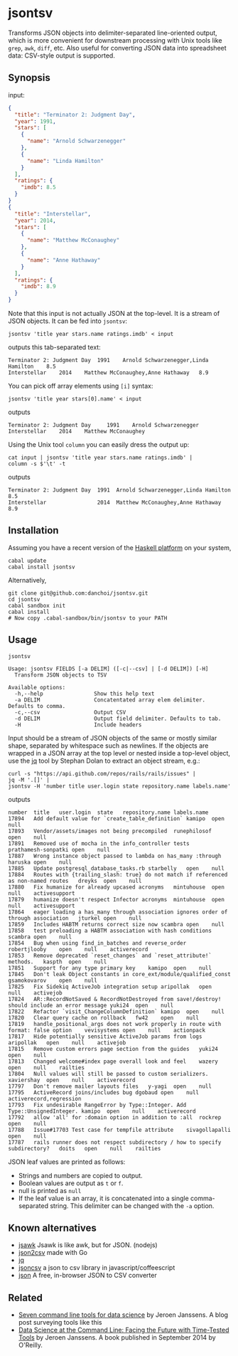 # jsontsv

Transforms JSON objects into delimiter-separated line-oriented output, which is
more convenient for downstream processing with Unix tools like `grep`, `awk`,
`diff`, etc. Also useful for converting JSON data into spreadsheet data: CSV-style
output is supported.

## Synopsis

input:

```json
{
  "title": "Terminator 2: Judgment Day",
  "year": 1991,
  "stars": [
    {
      "name": "Arnold Schwarzenegger"
    },
    {
      "name": "Linda Hamilton"
    }
  ],
  "ratings": {
    "imdb": 8.5
  }
}
{
  "title": "Interstellar",
  "year": 2014,
  "stars": [
    {
      "name": "Matthew McConaughey"
    },
    {
      "name": "Anne Hathaway"
    }
  ],
  "ratings": {
    "imdb": 8.9
  }
}
```

Note that this input is not actually JSON at the top-level. It is a stream of
JSON objects. It can be fed into `jsontsv`:

    jsontsv 'title year stars.name ratings.imdb' < input

outputs this tab-separated text:

```tsv
Terminator 2: Judgment Day	1991	Arnold Schwarzenegger,Linda Hamilton	8.5
Interstellar	2014	Matthew McConaughey,Anne Hathaway	8.9
```

You can pick off array elements using `[i]` syntax:

    jsontsv 'title year stars[0].name' < input

outputs 

```tsv
Terminator 2: Judgment Day     1991    Arnold Schwarzenegger
Interstellar    2014    Matthew McConaughey
```

Using the Unix tool `column` you can easily dress the output up:

    cat input | jsontsv 'title year stars.name ratings.imdb' |
    column -s $'\t' -t

outputs

```
Terminator 2: Judgment Day  1991  Arnold Schwarzenegger,Linda Hamilton  8.5
Interstellar                2014  Matthew McConaughey,Anne Hathaway     8.9
```

## Installation

Assuming you have a recent version of the [Haskell
platform](https://www.haskell.org/platform/) on your system, 

    cabal update
    cabal install jsontsv

Alternatively, 

    git clone git@github.com:danchoi/jsontsv.git
    cd jsontsv
    cabal sandbox init
    cabal install 
    # Now copy .cabal-sandbox/bin/jsontsv to your PATH

## Usage

```
jsontsv

Usage: jsontsv FIELDS [-a DELIM] ([-c|--csv] | [-d DELIM]) [-H]
  Transform JSON objects to TSV

Available options:
  -h,--help                Show this help text
  -a DELIM                 Concatentated array elem delimiter. Defaults to comma.
  -c,--csv                 Output CSV
  -d DELIM                 Output field delimiter. Defaults to tab.
  -H                       Include headers
```

Input should be a stream of JSON objects of the same or mostly similar shape,
separated by whitespace such as newlines. If the objects are wrapped in a JSON
array at the top level or nested inside a top-level object, use the [jq][jq]
tool by Stephan Dolan to extract an object stream, e.g.: 

[jq]:http://stedolan.github.io/jq/

    curl -s "https://api.github.com/repos/rails/rails/issues" | 
    jq -M '.[]' | 
    jsontsv -H 'number title user.login state repository.name labels.name' 

outputs

```
number	title	user.login	state	repository.name	labels.name
17894	Add default value for `create_table_definition`	kamipo	open	null	
17893	Vendor/assets/images not being precompiled	runephilosof	open	null	
17891	Removed use of mocha in the info_controller tests	prathamesh-sonpatki	open	null	
17887	Wrong instance object passed to lambda on has_many :through	haruska	open	null	
17885	Update postgresql_database_tasks.rb	starbelly	open	null	
17884	Routes with {trailing_slash: true} do not match if referenced as non-named routes	dreyks	open	null	
17880	Fix humanize for already upcased acronyms	mintuhouse	open	null	activesupport
17879	humanize doesn't respect Infector acronyms	mintuhouse	open	null	activesupport
17864	eager loading a has_many through association ignores order of through association	jturkel	open	null	
17859	Includes HABTM returns correct size now	scambra	open	null	
17858	test preloading a HABTM association with hash conditions	scambra	open	null	
17854	Bug when using find_in_batches and reverse_order	robertjlooby	open	null	activerecord
17853	Remove deprecated `reset_changes` and `reset_attribute!` methods.	kaspth	open	null	
17851	Support for any type primary key	kamipo	open	null	
17845	Don't leak Object constants in core_ext/module/qualified_const	gsamokovarov	open	null	
17825	Fix Sidekiq ActiveJob integration setup	aripollak	open	null	activejob
17824	AR::RecordNotSaved & RecordNotDestroyed from save!/destroy! should include an error message	yuki24	open	null	
17822	Refactor `visit_ChangeColumnDefinition`	kamipo	open	null	
17820	Clear query cache on rollback	fw42	open	null	
17819	handle_positional_args does not work properly in route with format: false option	vevisystems	open	null	actionpack
17817	Hide potentially sensitive ActiveJob params from logs	aripollak	open	null	activejob
17815	Remove custom errors page section from the guides	yuki24	open	null	
17813	Changed welcome#index page overall look and feel	wazery	open	null	railties
17804	Null values will still be passed to custom serializers.	xaviershay	open	null	activerecord
17797	Don't remove mailer layouts files	y-yagi	open	null	
17795	ActiveRecord joins/includes bug	dgobaud	open	null	activerecord,regression
17793	Fix undesirable RangeError by Type::Integer. Add Type::UnsignedInteger.	kamipo	open	null	activerecord
17792	allow 'all' for :domain option in addition to :all	rockrep	open	null	
17788	Issue#17703 Test case for tempfile attribute	sivagollapalli	open	null	
17787	rails runner does not respect subdirectory / how to specify subdirectory?	doits	open	null	railties
```

JSON leaf values are printed as follows: 

* Strings and numbers are copied to output.
* Boolean values are output as `t` or `f`.
* null is printed as `null`
* If the leaf value is an array, it is concatenated into a single
  comma-separated string. This delimiter can be changed with the `-a` option.

## Known alternatives 

* [jsawk](https://github.com/micha/jsawk) Jsawk is like awk, but for JSON. (nodejs)
* [json2csv](https://github.com/jehiah/json2csv) made with Go
* [jq][jq]
* [jsoncsv](https://github.com/gradus/jsoncsv) a json to csv library in javascript/coffeescript
* [json](https://github.com/konklone/json) A free, in-browser JSON to CSV converter

## Related

* [Seven command line tools for data
  science](http://jeroenjanssens.com/2013/09/19/seven-command-line-tools-for-data-science.html) by Jeroen Janssens.
  A blog post surveying tools like this
* [Data Science at the Command Line: Facing the Future with Time-Tested Tools](http://shop.oreilly.com/product/0636920032823.do)
  by Jeroen Janssens. A book published in September 2014 by O'Reilly.


